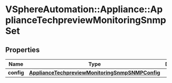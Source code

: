 # VSphereAutomation::Appliance::ApplianceTechpreviewMonitoringSnmpSet

## Properties
Name | Type | Description | Notes
------------ | ------------- | ------------- | -------------
**config** | [**ApplianceTechpreviewMonitoringSnmpSNMPConfig**](ApplianceTechpreviewMonitoringSnmpSNMPConfig.md) |  | 


